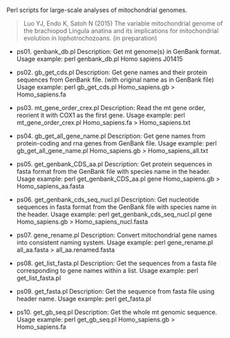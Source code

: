 Perl scripts for large-scale analyses of mitochondrial genomes.


> Luo YJ, Endo K, Satoh N (2015) The variable mitochondrial genome of the brachiopod Lingula anatina and its implications for mitochondrial evolution in lophotrochozoans. (in preparation)

* ps01. genbank_db.pl
Description: Get mt genome(s) in GenBank format.
Usage example: perl genbank_db.pl Homo sapiens J01415

* ps02. gb_get_cds.pl
Description: Get gene names and their protein sequences from GenBank file. (with original name as in GenBank file)
Usage example: perl gb_get_cds.pl Homo_sapiens.gb > Homo_sapiens.fa

* ps03. mt_gene_order_crex.pl
Description: Read the mt gene order, reorient it with COX1 as the first gene.
Usage example: perl mt_gene_order_crex.pl Homo_sapiens.fa > Homo_sapiens.txt

* ps04. gb_get_all_gene_name.pl
Description: Get gene names from protein-coding and rna genes from GenBank file.
Usage example: perl gb_get_all_gene_name.pl Homo_sapiens.gb > Homo_sapiens_all.txt

* ps05. get_genbank_CDS_aa.pl
Description: Get protein sequences in fasta format from the GenBank file with species name in the header.
Usage example: perl get_genbank_CDS_aa.pl gene Homo_sapiens.gb > Homo_sapiens_aa.fasta

* ps06. get_genbank_cds_seq_nucl.pl
Description: Get nucleotide sequences in fasta format from the GenBank file with species name in the header.
Usage example: perl get_genbank_cds_seq_nucl.pl gene Homo_sapiens.gb > Homo_sapiens_nucl.fasta

* ps07. gene_rename.pl
Description: Convert mitochondrial gene names into consistent naming system.
Usage example: perl gene_rename.pl all_aa.fasta > all_aa.renamed.fasta

* ps08. get_list_fasta.pl
Description: Get the sequences from a fasta file corresponding to gene names within a list.
Usage example: perl get_list_fasta.pl

* ps09. get_fasta.pl
Description: Get the sequence from fasta file using header name.
Usage example: perl get_fasta.pl

* ps10. get_gb_seq.pl
Description: Get the whole mt genomic sequence.
Usage example: perl get_gb_seq.pl Homo_sapiens.gb > Homo_sapiens.fa
